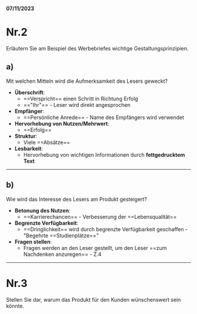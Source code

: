 **07/11/2023**
# Nr.2
Erläutern Sie am Beispiel des Werbebriefes wichtige Gestaltungsprinzipien.
## a)
Mit welchen Mitteln wird die Aufmerksamkeit des Lesers geweckt?
- **Überschrift**:
	- ==Verspricht== einen Schritt in Richtung Erfolg
	- =="Ihr"== - Leser wird direkt angesprochen
- **Empfänger**:
	- ==Persönliche Anrede== - Name des Empfängers wird verwendet
- **Hervorhebung von Nutzen/Mehrwert**:
	- ==Erfolg==
- **Struktur**:
	- Viele ==Absätze==
- **Lesbarkeit**:
	- Hervorhebung von wichtigen Informationen durch **fettgedrucktem Text**
___
## b)
Wie wird das Interesse des Lesers am Produkt gesteigert?
- **Betonung des Nutzen**:
	- ==Karrierechancen== - Verbesserung der ==Lebensqualität==
- **Begrenzte Verfügbarkeit**:
	- ==Dringlichkeit== wird durch begrenzte Verfügbarkeit geschaffen - "Begehrte ==Studienplätze=="
- **Fragen stellen**:
	- Fragen werden an den Leser gestellt, um den Leser ==zum Nachdenken anzuregen== - Z.4
___
# Nr.3
Stellen Sie dar, warum das Produkt für den Kunden wünschenswert sein könnte.